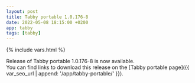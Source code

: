 ```yaml
---
layout: post
title: Tabby portable 1.0.176-8
date: 2022-05-08 18:15:00 +0200
app: tabby
tags: [tabby]
---
```

{% include vars.html %}

Release of Tabby portable 1.0.176-8 is now available.<br />
You can find links to download this release on the [Tabby portable page]({{ var_seo_url | append: '/app/tabby-portable/' }}).
